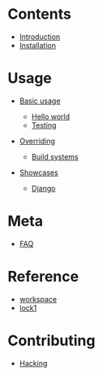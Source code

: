 # Contents

- [Introduction](./introduction.md)
- [Installation](./install.md)

# Usage

- [Basic usage]()
  - [Hello world](./usage/hello-world.md)
  - [Testing](./usage/testing.md)

- [Overriding](./overriding/index.md)
  - [Build systems](./usage/overriding-build-systems.md)

- [Showcases]()
  - [Django](./showcases/django.md)

# Meta

- [FAQ](./FAQ.md)

# Reference

- [workspace](./lib/workspace.md)
- [lock1](./lib/lock1.md)

# Contributing

- [Hacking](./HACKING.md)
